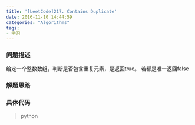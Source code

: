 ```yaml
---
title: '[LeetCode]217. Contains Duplicate'
date: 2016-11-10 14:44:59
categories: "Algorithms"
tags:
- 学习
---
```

### 问题描述 ###
给定一个整数数组，判断是否包含重复元素，是返回true。
若都是唯一返回false
<!-- more -->

### 解题思路 ###


### 具体代码 ###
>python
